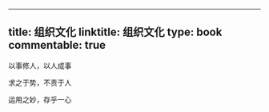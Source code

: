 
---
title: 组织文化
linktitle: 组织文化
type: book
commentable: true
---

以事修人，以人成事

求之于势，不责于人

运用之妙，存乎一心

    